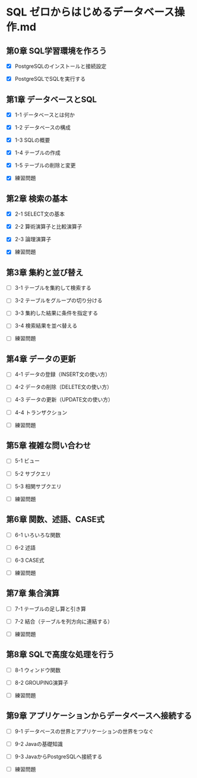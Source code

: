 # SQL ゼロからはじめるデータベース操作.md

## 第0章 SQL学習環境を作ろう

- [x] PostgreSQLのインストールと接続設定

- [x] PostgreSQLでSQLを実行する

## 第1章 データベースとSQL

- [x] 1-1 データベースとは何か

- [x] 1-2 データベースの構成

- [x] 1-3 SQLの概要

- [x] 1-4 テーブルの作成

- [x] 1-5 テーブルの削除と変更

- [x] 練習問題

## 第2章 検索の基本

- [x] 2-1 SELECT文の基本

- [x] 2-2 算術演算子と比較演算子

- [x] 2-3 論理演算子

- [x] 練習問題

## 第3章 集約と並び替え

- [ ] 3-1 テーブルを集約して検索する

- [ ] 3-2 テーブルをグループの切り分ける

- [ ] 3-3 集約した結果に条件を指定する

- [ ] 3-4 検索結果を並べ替える

- [ ] 練習問題

## 第4章 データの更新

- [ ] 4-1 データの登録（INSERT文の使い方）

- [ ] 4-2 データの削除（DELETE文の使い方）

- [ ] 4-3 データの更新（UPDATE文の使い方）

- [ ] 4-4 トランザクション

- [ ] 練習問題

## 第5章 複雑な問い合わせ

- [ ] 5-1 ビュー

- [ ] 5-2 サブクエリ

- [ ] 5-3 相関サブクエリ

- [ ] 練習問題

## 第6章 関数、述語、CASE式

- [ ] 6-1 いろいろな関数

- [ ] 6-2 述語

- [ ] 6-3 CASE式

- [ ] 練習問題

## 第7章 集合演算

- [ ] 7-1 テーブルの足し算と引き算

- [ ] 7-2 結合（テーブルを列方向に連結する）

- [ ] 練習問題

## 第8章 SQLで高度な処理を行う

- [ ] 8-1 ウィンドウ関数

- [ ] 8-2 GROUPING演算子

- [ ] 練習問題

## 第9章 アプリケーションからデータベースへ接続する

- [ ] 9-1 データベースの世界とアプリケーションの世界をつなぐ

- [ ] 9-2 Javaの基礎知識

- [ ] 9-3 JavaからPostgreSQLへ接続する

- [ ] 練習問題
